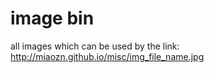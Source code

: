 # image bin  
all images which can be used by the link: http://miaozn.github.io/misc/img_file_name.jpg
